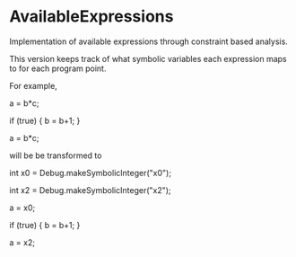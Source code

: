 # AvailableExpressions
Implementation of available expressions through constraint based analysis.

This version keeps track of what symbolic variables each expression maps to for each program point.

For example,

a = b*c;

if (true) {
  b = b+1;
}

a = b*c;

will be be transformed to

int x0 = Debug.makeSymbolicInteger("x0");

int x2 = Debug.makeSymbolicInteger("x2");

a = x0;    

if (true) {
  b = b+1;
}

a = x2;
    

